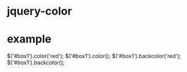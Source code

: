 jquery-color
============

# example

  $('#box1').color('red');           <!-- To set box1's color is 'red' -->
  $('#box1').color();           <!-- To get box1's color -->
  $('#box1').backcolor('red');           <!-- To set box1's backcolor is 'red' -->
  $('#box1').backcolor();           <!-- To get box1's backcolor -->
